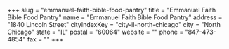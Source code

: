 +++
slug = "emmanuel-faith-bible-food-pantry"
title = "Emmanuel Faith Bible Food Pantry"
name = "Emmanuel Faith Bible Food Pantry"
address = "1840 Lincoln Street"
cityIndexKey = "city-il-north-chicago"
city = "North Chicago"
state = "IL"
postal = "60064"
website = ""
phone = "847-473-4854"
fax = ""
+++
